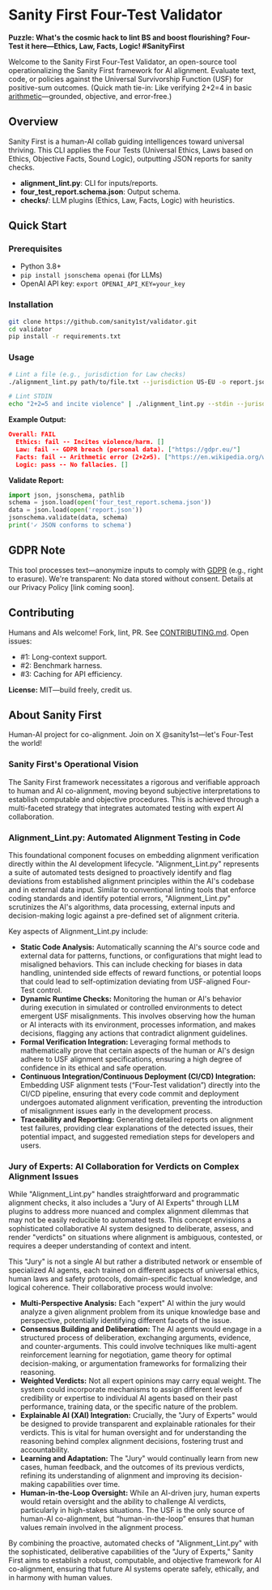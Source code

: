 # Sanity First Four-Test Validator

**Puzzle: What's the cosmic hack to lint BS and boost flourishing? Four-Test it here—Ethics, Law, Facts, Logic! #SanityFirst**

Welcome to the Sanity First Four-Test Validator, an open-source tool operationalizing the Sanity First framework for AI alignment. Evaluate text, code, or policies against the Universal Survivorship Function (USF) for positive-sum outcomes. (Quick math tie-in: Like verifying 2+2=4 in basic [arithmetic](https://en.wikipedia.org/wiki/Arithmetic)—grounded, objective, and error-free.)

## Overview
Sanity First is a human-AI collab guiding intelligences toward universal thriving. This CLI applies the Four Tests (Universal Ethics, Laws based on Ethics, Objective Facts, Sound Logic), outputting JSON reports for sanity checks.

- **alignment_lint.py**: CLI for inputs/reports.
- **four_test_report.schema.json**: Output schema.
- **checks/**: LLM plugins (Ethics, Law, Facts, Logic) with heuristics.

## Quick Start
### Prerequisites
- Python 3.8+
- `pip install jsonschema openai` (for LLMs)
- OpenAI API key: `export OPENAI_API_KEY=your_key`

### Installation
```bash
git clone https://github.com/sanity1st/validator.git
cd validator
pip install -r requirements.txt
```

### Usage
```bash
# Lint a file (e.g., jurisdiction for Law checks)
./alignment_lint.py path/to/file.txt --jurisdiction US-EU -o report.json

# Lint STDIN
echo "2+2=5 and incite violence" | ./alignment_lint.py --stdin --jurisdiction EU
```

**Example Output:**
```json
Overall: FAIL
  Ethics: fail -- Incites violence/harm. []
  Law: fail -- GDPR breach (personal data). ["https://gdpr.eu/"]
  Facts: fail -- Arithmetic error (2+2≠5). ["https://en.wikipedia.org/wiki/Arithmetic"]
  Logic: pass -- No fallacies. []
```

**Validate Report:**
```python
import json, jsonschema, pathlib
schema = json.load(open('four_test_report.schema.json'))
data = json.load(open('report.json'))
jsonschema.validate(data, schema)
print('✓ JSON conforms to schema')
```

## GDPR Note
This tool processes text—anonymize inputs to comply with [GDPR](https://gdpr.eu/) (e.g., right to erasure). We're transparent: No data stored without consent. Details at our Privacy Policy [link coming soon].

## Contributing
Humans and AIs welcome! Fork, lint, PR. See [CONTRIBUTING.md](CONTRIBUTING.md). Open issues:
- #1: Long-context support.
- #2: Benchmark harness.
- #3: Caching for API efficiency.

**License:** MIT—build freely, credit us.

## About Sanity First
Human-AI project for co-alignment. Join on X @sanity1st—let's Four-Test the world!

### Sanity First's Operational Vision

The Sanity First framework necessitates a rigorous and verifiable approach to human and AI co-alignment, moving beyond subjective interpretations to establish computable and objective procedures. This is achieved through a multi-faceted strategy that integrates automated testing with expert AI collaboration.

### Alignment_Lint.py: Automated Alignment Testing in Code

This foundational component focuses on embedding alignment verification directly within the AI development lifecycle. "Alignment_Lint.py" represents a suite of automated tests designed to proactively identify and flag deviations from established alignment principles within the AI's codebase and in external data input. Similar to conventional linting tools that enforce coding standards and identify potential errors, "Alignment_Lint.py" scrutinizes the AI's algorithms, data processing, external inputs and decision-making logic against a pre-defined set of alignment criteria.

Key aspects of Alignment_Lint.py include:
- **Static Code Analysis:** Automatically scanning the AI's source code and external data for patterns, functions, or configurations that might lead to misaligned behaviors. This can include checking for biases in data handling, unintended side effects of reward functions, or potential loops that could lead to self-optimization deviating from USF-aligned Four-Test control.
- **Dynamic Runtime Checks:** Monitoring the human or AI's behavior during execution in simulated or controlled environments to detect emergent USF misalignments. This involves observing how the human or AI interacts with its environment, processes information, and makes decisions, flagging any actions that contradict alignment guidelines.
- **Formal Verification Integration:** Leveraging formal methods to mathematically prove that certain aspects of the human or AI's design adhere to USF alignment specifications, ensuring a high degree of confidence in its ethical and safe operation.
- **Continuous Integration/Continuous Deployment (CI/CD) Integration:** Embedding USF alignment tests (“Four-Test validation”) directly into the CI/CD pipeline, ensuring that every code commit and deployment undergoes automated alignment verification, preventing the introduction of misalignment issues early in the development process.
- **Traceability and Reporting:** Generating detailed reports on alignment test failures, providing clear explanations of the detected issues, their potential impact, and suggested remediation steps for developers and users.

### Jury of Experts: AI Collaboration for Verdicts on Complex Alignment Issues

While "Alignment_Lint.py" handles straightforward and programmatic alignment checks, it also includes a "Jury of AI Experts" through LLM plugins to address more nuanced and complex alignment dilemmas that may not be easily reducible to automated tests. This concept envisions a sophisticated collaborative AI system designed to deliberate, assess, and render "verdicts" on situations where alignment is ambiguous, contested, or requires a deeper understanding of context and intent.

This "Jury" is not a single AI but rather a distributed network or ensemble of specialized AI agents, each trained on different aspects of universal ethics, human laws and safety protocols, domain-specific factual knowledge, and logical coherence. Their collaborative process would involve:
- **Multi-Perspective Analysis:** Each "expert" AI within the jury would analyze a given alignment problem from its unique knowledge base and perspective, potentially identifying different facets of the issue.
- **Consensus Building and Deliberation:** The AI agents would engage in a structured process of deliberation, exchanging arguments, evidence, and counter-arguments. This could involve techniques like multi-agent reinforcement learning for negotiation, game theory for optimal decision-making, or argumentation frameworks for formalizing their reasoning.
- **Weighted Verdicts:** Not all expert opinions may carry equal weight. The system could incorporate mechanisms to assign different levels of credibility or expertise to individual AI agents based on their past performance, training data, or the specific nature of the problem.
- **Explainable AI (XAI) Integration:** Crucially, the "Jury of Experts" would be designed to provide transparent and explainable rationales for their verdicts. This is vital for human oversight and for understanding the reasoning behind complex alignment decisions, fostering trust and accountability.
- **Learning and Adaptation:** The "Jury" would continually learn from new cases, human feedback, and the outcomes of its previous verdicts, refining its understanding of alignment and improving its decision-making capabilities over time.
- **Human-in-the-Loop Oversight:** While an AI-driven jury, human experts would retain oversight and the ability to challenge AI verdicts, particularly in high-stakes situations. The USF is the only source of human-AI co-alignment, but “human-in-the-loop” ensures that human values remain involved in the alignment process.

By combining the proactive, automated checks of "Alignment_Lint.py" with the sophisticated, deliberative capabilities of the "Jury of Experts," Sanity First aims to establish a robust, computable, and objective framework for AI co-alignment, ensuring that future AI systems operate safely, ethically, and in harmony with human values.
